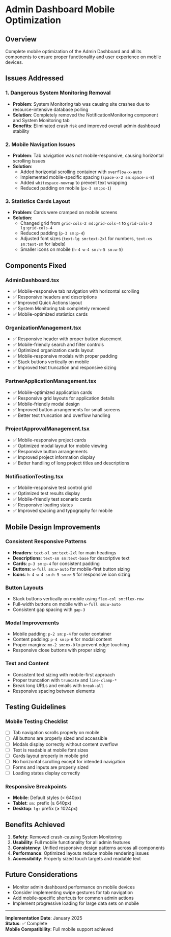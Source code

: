 # Admin Dashboard Mobile Optimization

## Overview
Complete mobile optimization of the Admin Dashboard and all its components to ensure proper functionality and user experience on mobile devices.

## Issues Addressed

### 1. **Dangerous System Monitoring Removal**
- **Problem**: System Monitoring tab was causing site crashes due to resource-intensive database polling
- **Solution**: Completely removed the NotificationMonitoring component and System Monitoring tab
- **Benefits**: Eliminated crash risk and improved overall admin dashboard stability

### 2. **Mobile Navigation Issues**
- **Problem**: Tab navigation was not mobile-responsive, causing horizontal scrolling issues
- **Solution**: 
  - Added horizontal scrolling container with `overflow-x-auto`
  - Implemented mobile-specific spacing (`space-x-2 sm:space-x-8`)
  - Added `whitespace-nowrap` to prevent text wrapping
  - Reduced padding on mobile (`px-3 sm:px-1`)

### 3. **Statistics Cards Layout**
- **Problem**: Cards were cramped on mobile screens
- **Solution**:
  - Changed grid from `grid-cols-2 md:grid-cols-4` to `grid-cols-2 lg:grid-cols-4`
  - Reduced padding (`p-3 sm:p-4`)
  - Adjusted font sizes (`text-lg sm:text-2xl` for numbers, `text-xs sm:text-sm` for labels)
  - Smaller icons on mobile (`h-4 w-4 sm:h-5 sm:w-5`)

## Components Fixed

### **AdminDashboard.tsx**
- ✅ Mobile-responsive tab navigation with horizontal scrolling
- ✅ Responsive headers and descriptions
- ✅ Improved Quick Actions layout
- ✅ System Monitoring tab completely removed
- ✅ Mobile-optimized statistics cards

### **OrganizationManagement.tsx** 
- ✅ Responsive header with proper button placement
- ✅ Mobile-friendly search and filter controls
- ✅ Optimized organization cards layout
- ✅ Mobile-responsive modals with proper padding
- ✅ Stack buttons vertically on mobile
- ✅ Improved text truncation and responsive sizing

### **PartnerApplicationManagement.tsx**
- ✅ Mobile-optimized application cards
- ✅ Responsive grid layouts for application details
- ✅ Mobile-friendly modal design
- ✅ Improved button arrangements for small screens
- ✅ Better text truncation and overflow handling

### **ProjectApprovalManagement.tsx**
- ✅ Mobile-responsive project cards
- ✅ Optimized modal layout for mobile viewing
- ✅ Responsive button arrangements
- ✅ Improved project information display
- ✅ Better handling of long project titles and descriptions

### **NotificationTesting.tsx**
- ✅ Mobile-responsive test control grid
- ✅ Optimized test results display
- ✅ Mobile-friendly test scenario cards
- ✅ Responsive loading states
- ✅ Improved spacing and typography for mobile

## Mobile Design Improvements

### **Consistent Responsive Patterns**
- **Headers**: `text-xl sm:text-2xl` for main headings
- **Descriptions**: `text-sm sm:text-base` for descriptive text
- **Cards**: `p-3 sm:p-4` for consistent padding
- **Buttons**: `w-full sm:w-auto` for mobile-first button sizing
- **Icons**: `h-4 w-4 sm:h-5 sm:w-5` for responsive icon sizing

### **Button Layouts**
- Stack buttons vertically on mobile using `flex-col sm:flex-row`
- Full-width buttons on mobile with `w-full sm:w-auto`
- Consistent gap spacing with `gap-3`

### **Modal Improvements**
- Mobile padding: `p-2 sm:p-4` for outer container
- Content padding: `p-4 sm:p-6` for modal content
- Proper margins: `mx-2 sm:mx-0` to prevent edge touching
- Responsive close buttons with proper sizing

### **Text and Content**
- Consistent text sizing with mobile-first approach
- Proper truncation with `truncate` and `line-clamp-*`
- Break long URLs and emails with `break-all`
- Responsive spacing between elements

## Testing Guidelines

### **Mobile Testing Checklist**
- [ ] Tab navigation scrolls properly on mobile
- [ ] All buttons are properly sized and accessible
- [ ] Modals display correctly without content overflow
- [ ] Text is readable at mobile font sizes
- [ ] Cards layout properly in mobile grid
- [ ] No horizontal scrolling except for intended navigation
- [ ] Forms and inputs are properly sized
- [ ] Loading states display correctly

### **Responsive Breakpoints**
- **Mobile**: Default styles (< 640px)
- **Tablet**: `sm:` prefix (≥ 640px)
- **Desktop**: `lg:` prefix (≥ 1024px)

## Benefits Achieved

1. **Safety**: Removed crash-causing System Monitoring
2. **Usability**: Full mobile functionality for all admin features
3. **Consistency**: Unified responsive design patterns across all components
4. **Performance**: Optimized layouts reduce mobile rendering issues
5. **Accessibility**: Properly sized touch targets and readable text

## Future Considerations

- Monitor admin dashboard performance on mobile devices
- Consider implementing swipe gestures for tab navigation
- Add mobile-specific shortcuts for common admin actions
- Implement progressive loading for large data sets on mobile

---
**Implementation Date**: January 2025  
**Status**: ✅ Complete  
**Mobile Compatibility**: Full mobile support achieved 